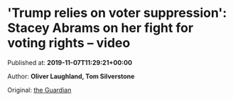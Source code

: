 
# 'Trump relies on voter suppression': Stacey Abrams on her fight for voting rights – video

Published at: **2019-11-07T11:29:21+00:00**

Author: **Oliver Laughland, Tom Silverstone**

Original: [the Guardian](https://www.theguardian.com/us-news/video/2019/nov/07/trump-relies-on-voter-suppression-stacey-abrams-on-her-fight-for-voting-rights-video)


